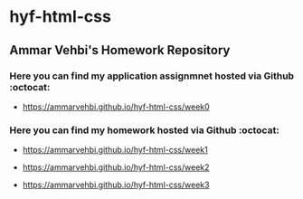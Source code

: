 # hyf-html-css

## Ammar Vehbi's Homework Repository


### Here you can find my application assignmnet hosted via Github :octocat:

- https://ammarvehbi.github.io/hyf-html-css/week0



### Here you can find my homework hosted via Github :octocat:

- https://ammarvehbi.github.io/hyf-html-css/week1

- https://ammarvehbi.github.io/hyf-html-css/week2

- https://ammarvehbi.github.io/hyf-html-css/week3

